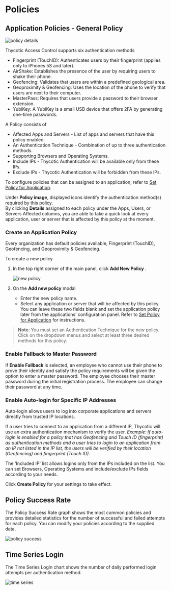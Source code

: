 [title]: # (Policies)
[tags]: # (thycotic access control)
[priority]: # (4)
# Policies

## Application Policies - General Policy

![policy details](images/app-pol.png "Application Policies details")

Thycotic Access Control supports six authentication methods

* Fingerprint (TouchID): Authenticates users by their fingerprint (applies only to iPhones 5S and later).
* AirShake: Establishes the presence of the user by requiring users to shake their phone.
* Geofencing: Validates that users are within a predefined geological area.
* Geoproximity & Geofencing: Uses the location of the phone to verify that users are next to their computer.
* MasterPass: Requires that users provide a password to their browser extension.
* YubiKey: A YubiKey is a small USB device that offers 2FA by generating one-time passwords.

A Policy consists of

* Affected Apps and Servers - List of apps and servers that have this policy enabled.
* An Authentication Technique - Combination of up to three authentication methods.
* Supporting Browsers and Operating Systems.
* Include IPs - Thycotic Authentication will be available only from these IPs.
* Exclude IPs - Thycotic Authentication will be forbidden from these IPs.

To configure policies that can be assigned to an application, refer to [Set Policy for Application](../applications/cfg.md#set_policy_for_application).

Under __Policy image__, displayed icons identify the authentication method(s) required by this policy.  
By clicking __Details__ assigned to each policy under the Apps, Users, or Servers Affected columns, you are able to take a quick look at every application, user or server that is affected by this policy at the moment.

### Create an Application Policy

Every organization has default policies available, Fingerprint (TouchID), Geofencing, and Geoproximity & Geofencing.

To create a new policy

1. In the top right corner of the main panel, click __Add New Policy__ .

   ![new policy](images/add-new-pol.png "Add a new policy")
1. On the __Add new policy__ modal

   * Enter the new policy name.
   * Select any application or server that will be affected by this policy. You can leave these two fields blank and set the application policy later from the applications’ configuration panel. Refer to [Set Policy for Application](../applications/cfg.md#set_policy_for_application) for instructions.

>**Note**: You must set an Authentication Technique for the new policy. Click on the dropdown menus and select at least three desired methods for this policy.

### Enable Fallback to Master Password

If __Enable Fallback__ is selected, an employee who cannot use their phone to prove their identity and satisfy the policy requirements will be given the option to enter a master password. The employee chooses their master password during the initial registration process. The employee can change their password at any time.

### Enable Auto-login for Specific IP Addresses

Auto-login allows users to log into corporate applications and servers directly from trusted IP locations.

If a user tries to connect to an application from a different IP, Thycotic will use an extra authentication mechanism to verify the user. 
_Example: If auto-login is enabled for a policy that has Geofencing and Touch ID (fingerprint) as authentication methods and a user tries to login to an application from an IP not listed in the IP list, the users will be verified by their location (Geofencing) and fingerprint (Touch ID)._

The 'Included IP' list allows logins only from the IPs included on the list. You can set Browsers, Operating Systems and include/exclude IPs fields according to your needs.

Click __Create Policy__ for your settings to take effect.

## Policy Success Rate

The Policy Success Rate graph shows the most common policies and provides detailed statistics for the number of successful and failed attempts for each policy. You can modify your policies according to the supplied data.

![policy success](images/pol-success.png "Policy success rate chart")

## Time Series Login

The Time Series Login chart shows the number of daily performed login attempts per authentication method.

![time series](images/time-series.png "Time series login chart")

